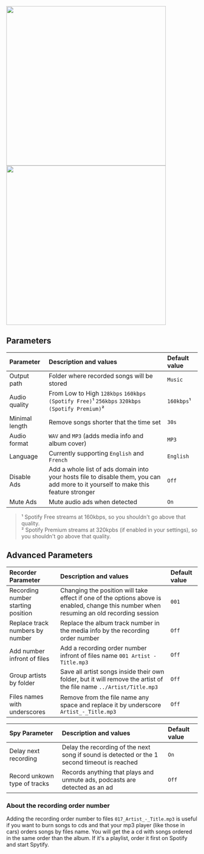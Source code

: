 <span><img width="420" height="auto" src="https://raw.githubusercontent.com/jwallet/spy-spotify/master/psd/spy2.JPG"/>
<img width="420" height="auto" src="https://raw.githubusercontent.com/jwallet/spy-spotify/master/psd/spy3.JPG"/></span>

## Parameters

| Parameter               | Description and values                 | Default value  |
|:------------------------|:---------------------------------------|:---------------|
| Output path             | Folder where recorded songs will be stored | `Music`     |
| Audio quality           | From Low to High `128kbps` `160kbps (Spotify Free)`¹ `256kbps` `320kbps (Spotify Premium)`² | `160kbps`¹ |
| Minimal length          | Remove songs shorter that the time set  | `30s`  |
| Audio format            | `WAV` and `MP3` (adds media info and album cover) | `MP3`    |
| Language               | Currently supporting `English` and `French` | `English` |
| Disable Ads             | Add a whole list of ads domain into your hosts file to disable them, you can add more to it yourself to make this feature stronger | `Off`   |
| Mute Ads               | Mute audio ads when detected | `On` |

> ¹ Spotify Free streams at 160kbps, so you shouldn't go above that quality.     
> ² Spotify Premium streams at 320kpbs (if enabled in your settings), so you shouldn't go above that quality.

## Advanced Parameters

| Recorder Parameter      | Description and values                 | Default value  |
|:------------------------|:---------------------------------------|:---------------|
| Recording number starting position | Changing the position will take effect if one of the options above is enabled, change this number when resuming an old recording session | `001` |
| Replace track numbers by number | Replace the album track number in the media info by the recording order number | `Off` |
| Add number infront of files | Add a recording order number infront of files name `001 Artist - Title.mp3` | `Off` |
| Group artists by folder | Save all artist songs inside their own folder, but it will remove the artist of the file name `../Artist/Title.mp3` | `Off` |
| Files names with underscores | Remove from the file name any space and replace it by underscore `Artist_-_Title.mp3` | `Off` | 

| Spy Parameter      | Description and values                 | Default value  |
|:------------------------|:---------------------------------------|:---------------|
| Delay next recording    | Delay the recording of the next song if sound is detected or the 1 second timeout is reached | `On` |
| Record unkown type of tracks | Records anything that plays and unmute ads, podcasts are detected as an ad  | `Off` |

### About the recording order number
Adding the recording order number to files `017_Artist_-_Title.mp3` is useful if you want to burn songs to cds and that your mp3 player (like those in cars) orders songs by files name. You will get the a cd with songs ordered in the same order than the album. If it's a playlist, order it first on Spotify and start Spytify.
